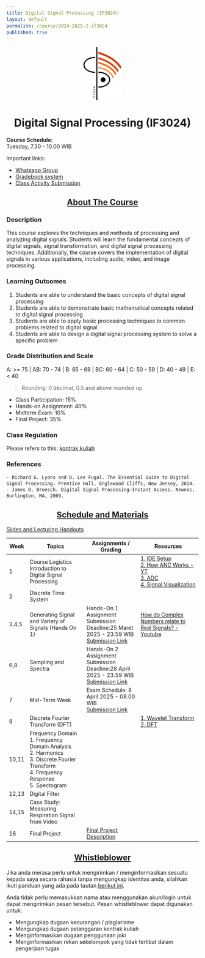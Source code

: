 ```yaml
---
title: Digital Signal Processing (IF3024)
layout: default
permalink: /course/2024-2025-2-if3024
published: true
---
```


<p align="center">
  <img src="/assets/images/if3024_logo.png" width="100" alt="Digital Signal Processing Course">
</p>
<h1 align="center">Digital Signal Processing (IF3024)</h1>

**Course Schedule:**<br>
Tuesday, 7.30 - 10.00 WIB

Important links:
- [Whatsapp Group](https://chat.whatsapp.com/ENKT4BjEopIFawSVj0UTNB)
- [Gradebook system](https://gradebook.mctm.web.id)
- [Class Activity Submission](https://docs.google.com/forms/d/e/1FAIpQLSd-f3fagfnAa1YMRQi7gdHdxKeg2V3n2U4RRsxuFPmusJlbnA/viewform?usp=dialog)

<h2 align="center"><u>About The Course</u></h2>

### Description
This course explores the techniques and methods of processing and analyzing digital signals. Students will learn the fundamental concepts of digital signals, signal transformation, and digital signal processing techniques. Additionally, the course covers the implementation of digital signals in various applications, including audio, video, and image processing.

### Learning Outcomes
1. Students are able to understand the basic concepts of digital signal processing
2. Students are able to demonstrate basic mathematical concepts related to digital signal processing
3. Students are able to apply basic processing techniques to common problems related to digital signal
4. Students are able to design a digital signal processing system to solve a specific problem

### Grade Distribution and Scale
A: >= 75 | AB: 70 - 74 | B: 65 - 69 | BC: 60 - 64 | C: 50 - 59 | D: 40 - 49 | E: < 40
> Rounding: 0 decimal, 0.5 and above rounded up<br>
- Class Participation: 15%
- Hands-on Assignment: 40%
- Midterm Exam: 10%
- Final Project: 35%

### Class Regulation
Please refers to this: [kontrak kuliah](/course/rules)

### References
```
- Richard G. Lyons and D. Lee Fugal. The Essential Guide to Digital Signal Processing. Prentice Hall, Englewood Cliffs, New Jersey, 2014. 
- James D. Broesch. Digital Signal Processing–Instant Access. Newnes, Burlington, MA, 2009.
```

<h2 align="center"><u>Schedule and Materials</u></h2>

[Slides and Lecturing Handouts](https://drive.google.com/drive/folders/1HLXoLfBZTTBt63lgEUmtPg2ByqeV0hS6?usp=sharing)

| Week  | Topics                                                                                                                                      | Assignments / Grading                                                                                                            | Resources                                                                                                                                                                                                                                    |
| ----- | ------------------------------------------------------------------------------------------------------------------------------------------- | -------------------------------------------------------------------------------------------------------------------------------- | -------------------------------------------------------------------------------------------------------------------------------------------------------------------------------------------------------------------------------------------- |
| 1     | Course Logistics<br>Introduction to Digital Signal Processing                                                                               |                                                                                                                                  | [1. IDE Setup](/course/env-install)<br>[2. How ANC Works - YT](https://www.youtube.com/watch?v=zj33WAODsJg)<br>[3. ADC](https://invis.mctm.web.id)<br>[4. Signal Visualization](https://academo.org/demos/wave-interference-beat-frequency/) |
| 2     | Discrete Time System                                                                                                                        |                                                                                                                                  |                                                                                                                                                                                                                                              |
| 3,4,5 | Generating Signal and Variety of Signals (Hands On 1)                                                                                       | Hands-On 1 Assignment Submission<br>Deadline:25 Maret 2025 - 23.59 WIB<br>[Submission Link](https://forms.gle/btVPHMJqQEVqy2VHA) | [How do Complex Numbers relate to Real Signals? - Youtube](https://youtu.be/TLWE388JWGs?si=0jWwXztcoAlLhu4O)                                                                                                                                 |
| 6,8   | Sampling and Spectra                                                                                                                        | Hands-On 2 Assignment Submission<br>Deadline:28 April 2025 - 23.59 WIB<br>[Submission Link](https://forms.gle/QGgLEq8aVBc2aPt58) |                                                                                                                                                                                                                                              |
| 7     | Mid-Term Week                                                                                                                               | Exam Schedule: 8 April 2025 - 08.00 WIB <br> [Submission Link](https://forms.gle/23iAP34g82MVDqxj8)                              |                                                                                                                                                                                                                                              |
| 9     | Discrete Fourier Transform (DFT)                                                                                                            |                                                                                                                                  | [1. Wavelet Transform](https://www.youtube.com/watch?v=jnxqHcObNK4&t=1562s&pp=ygURd2F2ZWxldCB0cmFuc2Zvcm0%3D)<br>[2. DFT](https://www.youtube.com/watch?v=mkGsMWi_j4Q&pp=ygUaZGlzY3JldGUgZm91cmllciB0cmFuc2Zvcm0%3D)                         |
| 10,11 | Frequency Domain<br>1. Frequency Domain Analysis<br>2. Harmonics<br>3. Discrete Fourier Transform<br>4. Frequency Response<br>5. Spectogram |                                                                                                                                  |                                                                                                                                                                                                                                              |
| 12,13 | Digital Filter                                                                                                                              |                                                                                                                                  |                                                                                                                                                                                                                                              |
| 14,15 | Case Study: Measuring Respiration Signal from Video                                                                                         |                                                                                                                                  |                                                                                                                                                                                                                                              |
| 16    | Final Project                                                                                                                               | [Final Project Description](https://1drv.ms/b/s!An4rGLlwxWhIjsMEXGXcky9nkYw3Ng?e=Qt1WNm)                                         |                                                                                                                                                                                                                                              |

<h2 align="center"><u>Whistleblower</u></h2>

Jika anda merasa perlu untuk mengirimkan / menginformasikan sesuatu kepada saya secara rahasia tanpa mengungkap identitas anda, silahkan ikuti panduan yang ada pada tautan [berikut ini](/contact/anon).

Anda tidak perlu memasukkan nama atau menggunakan akun/login untuk dapat mengirimkan pesan tersebut. Pesan whistleblower dapat digunakan untuk:
- Mengungkap dugaan kecurangan / plagiarisme
- Mengungkap dugaan pelanggaran kontrak kuliah
- Menginformasikan dugaan penggunaan joki
- Menginformasikan rekan sekelompok yang tidak terlibat dalam pengerjaan tugas